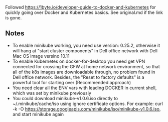 Followed https://1byte.io/developer-guide-to-docker-and-kubernetes for quickly going over Docker and Kubernetes basics. See original.md if the link is gone.

## Notes
* To enable minikube working, you need use version: 0.25.2, otherwise it will hang at "start cluster components" in Dell office network with Dell Mac OS image versino 10.11
* To enable Kubernetes on docker-for-desktop you need get VPN connected for crossing the GFW at home network environment, so that all of the k8s images are downloadable through, no problem found in Dell office network. Besides, the "Reset to factory defaults" is a powerful tool for starting over (Recommended approach)
* You need clear all the ENV vars with leading DOCKER in current shell, which was set by minikube previously
* You could download minikube-v1.0.6.iso directly to ~/.minikube/cache/iso using ignore certificate options. For example: curl -k -O https://storage.googleapis.com/minikube/iso/minikube-v1.0.6.iso, and start minikube again
